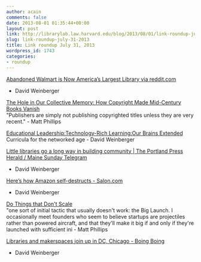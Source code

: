 ```yaml
---
author: acain
comments: false
date: 2013-08-01 01:35:44+00:00
layout: post
link: http://librarylab.law.harvard.edu/blog/2013/08/01/link-roundup-july-31-2013/
slug: link-roundup-july-31-2013
title: Link roundup July 31, 2013
wordpress_id: 1743
categories:
- roundup
---
```


[Abandoned Walmart is Now America’s Largest Library via reddit.com](http://www.reddit.com/tb/1jfpdm)  
- David Weinberger

[The Hole in Our Collective Memory: How Copyright Made Mid-Century Books Vanish](http://www.theatlantic.com/technology/archive/2013/07/the-hole-in-our-collective-memory-how-copyright-made-mid-century-books-vanish/278209/)  
"Publishers are simply not publishing copyrighted titles unless they are very recent." - Matt Phillips

[Educational Leadership:Technology-Rich Learning:Our Brains Extended](http://www.ascd.org/publications/educational-leadership/mar13/vol70/num06/Our-Brains-Extended.aspx)  
Curricula for the networked age - David Weinberger

[Little libraries go a long way in building community | The Portland Press Herald / Maine Sunday Telegram](http://www.pressherald.com/news/little-free-libraries-a-good-read-on-community-sharing_2013-07-29.html)  
- David Weinberger

[Here’s how Amazon self-destructs - Salon.com](http://www.salon.com/2013/07/19/amazon_could_be_a_victim_of_its_own_success/)  
- David Weinberger

[Do Things that Don't Scale](http://paulgraham.com/ds.html?utm_source=hackernewsletter&utm_medium=email)  
"one sort of initial tactic that usually doesn't work: the Big Launch. I occasionally meet founders who seem to believe startups are projectiles rather than powered aircraft, and that they'll make it big if and only if they're launched with sufficient ini - Matt Phillips

[Libraries and makerspaces join up in DC, Chicago - Boing Boing](http://boingboing.net/2013/07/19/libraries-and-makerspaces-join.html)  
- David Weinberger
